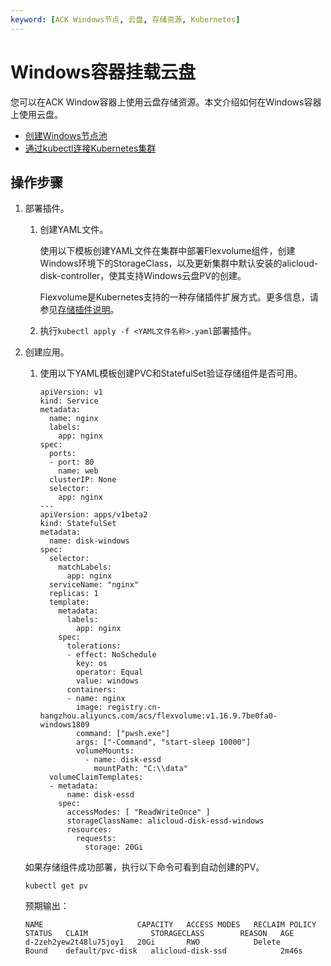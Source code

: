 ```yaml
---
keyword: [ACK Windows节点, 云盘, 存储资源, Kubernetes]
---
```


# Windows容器挂载云盘

您可以在ACK Window容器上使用云盘存储资源。本文介绍如何在Windows容器上使用云盘。

-   [创建Windows节点池](/intl.zh-CN/Kubernetes集群用户指南/Windows容器/创建Windows节点池.md)
-   [通过kubectl连接Kubernetes集群](/intl.zh-CN/Kubernetes集群用户指南/集群/连接集群/通过kubectl连接Kubernetes集群.md)

## 操作步骤

1.  部署插件。

    1.  创建YAML文件。

        使用以下模板创建YAML文件在集群中部署Flexvolume组件，创建Windows环境下的StorageClass，以及更新集群中默认安装的alicloud-disk-controller，使其支持Windows云盘PV的创建。

        Flexvolume是Kubernetes支持的一种存储插件扩展方式。更多信息，请参见[存储插件说明](/intl.zh-CN/Kubernetes集群用户指南/存储-Flexvolume/存储插件说明.md)。



    2.  执行`kubectl apply -f <YAML文件名称>.yaml`部署插件。

2.  创建应用。

    1.  使用以下YAML模板创建PVC和StatefulSet验证存储组件是否可用。

        ```
        apiVersion: v1
        kind: Service
        metadata:
          name: nginx
          labels:
            app: nginx
        spec:
          ports:
          - port: 80
            name: web
          clusterIP: None
          selector:
            app: nginx
        ---
        apiVersion: apps/v1beta2
        kind: StatefulSet
        metadata:
          name: disk-windows
        spec:
          selector:
            matchLabels:
              app: nginx
          serviceName: "nginx"
          replicas: 1
          template:
            metadata:
              labels:
                app: nginx
            spec:
              tolerations:
              - effect: NoSchedule
                key: os
                operator: Equal
                value: windows
              containers:
              - name: nginx
                image: registry.cn-hangzhou.aliyuncs.com/acs/flexvolume:v1.16.9.7be0fa0-windows1809
                command: ["pwsh.exe"]
                args: ["-Command", "start-sleep 10000"]
                volumeMounts:
                  - name: disk-essd
                    mountPath: "C:\\data"
          volumeClaimTemplates:
          - metadata:
              name: disk-essd
            spec:
              accessModes: [ "ReadWriteOnce" ]
              storageClassName: alicloud-disk-essd-windows
              resources:
                requests:
                  storage: 20Gi
        ```

    如果存储组件成功部署，执行以下命令可看到自动创建的PV。

    ```
    kubectl get pv
    ```

    预期输出：

    ```
    NAME                     CAPACITY   ACCESS MODES   RECLAIM POLICY   STATUS   CLAIM              STORAGECLASS        REASON   AGE
    d-2zeh2yew2t48lu75joy1   20Gi       RWO            Delete           Bound    default/pvc-disk   alicloud-disk-ssd            2m46s
    ```


